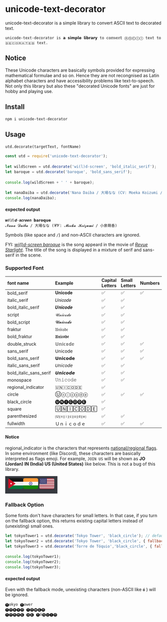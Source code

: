 # unicode-text-decorator

unicode-text-decorator is a simple library to convert ASCII text to decorated text.

```
𝚞𝚗𝚒𝚌𝚘𝚍𝚎-𝚝𝚎𝚡𝚝-𝚍𝚎𝚌𝚘𝚛𝚊𝚝𝚘𝚛 is 𝗮 𝘀𝗶𝗺𝗽𝗹𝗲 𝗹𝗶𝗯𝗿𝗮𝗿𝘆 to 𝕔𝕠𝕟𝕧𝕖𝕣𝕥 ⒶⓈⒸⒾⒾ text to 🇩🇪🇨🇴🇷🇦🇹🇪🇩 text.
```

## Notice

These Unicode characters are basically symbols provided for expressing mathematical formulae and so on. Hence they are not recongnised as Latin alphabet characters and have accessibility problems like text-to-speech. Not only this library but also these "decorated Unicode fonts" are just for hobby and playing use.

## Install

```sh
npm i unicode-text-decorator
```

## Usage

`utd.decorate(targetText, fontName)`

```js
const utd = require('unicode-text-decorator');

let wildScreen = utd.decorate('wi(l)d-screen', 'bold_italic_serif');
let baroque = utd.decorate('baroque', 'bold_sans_serif');

console.log(wildScreen + ' ' + baroque);

let nanaDaiba = utd.decorate('Nana Daiba / 大場なな (CV: Moeka Koizumi / 小泉萌香)', 'bold_script');
console.log(nanaDaiba);
```

#### expected output

```
𝒘𝒊(𝒍)𝒅-𝒔𝒄𝒓𝒆𝒆𝒏 𝗯𝗮𝗿𝗼𝗾𝘂𝗲
𝓝𝓪𝓷𝓪 𝓓𝓪𝓲𝓫𝓪 / 大場なな (𝓒𝓥: 𝓜𝓸𝓮𝓴𝓪 𝓚𝓸𝓲𝔃𝓾𝓶𝓲 / 小泉萌香)
```

Symbols (like space and `/`) and non-ASCII characters are ignored.


FYI: *[wi(l)d-screen baroque](https://music.apple.com/jp/album/wi-l-d-screen-baroque/1575167308?i=1575167309)* is the song appeard in the movie of *[Revue Starlight](https://en.wikipedia.org/wiki/Revue_Starlight)*. The title of the song is displayed in a mixture of serif and sans-serif in the scene.

### Supported Font

| font name              | Example        | Capital Letters | Small Letters | Numbers |
| :--------------------- | :------------- | :-------------- | :------------ | :------ |
| bold_serif             | 𝐔𝐧𝐢𝐜𝐨𝐝𝐞        | ✅               | ✅             | ✅       |
| italic_serif           | 𝑈𝑛𝑖𝑐𝑜𝑑𝑒        | ✅               | ✅             |         |
| bold_italic_serif      | 𝑼𝒏𝒊𝒄𝒐𝒅𝒆        | ✅               | ✅             |         |
| script                 | 𝒰𝓃𝒾𝒸ℴ𝒹ℯ        | ✅               | ✅             |         |
| bold_script            | 𝓤𝓷𝓲𝓬𝓸𝓭𝓮        | ✅               | ✅             |         |
| fraktur                | 𝔘𝔫𝔦𝔠𝔬𝔡𝔢        | ✅               | ✅             |         |
| bold_fraktur           | 𝖀𝖓𝖎𝖈𝖔𝖉𝖊        | ✅               | ✅             |         |
| double_struck          | 𝕌𝕟𝕚𝕔𝕠𝕕𝕖        | ✅               | ✅             | ✅       |
| sans_serif             | 𝖴𝗇𝗂𝖼𝗈𝖽𝖾        | ✅               | ✅             | ✅       |
| bold_sans_serif        | 𝗨𝗻𝗶𝗰𝗼𝗱𝗲        | ✅               | ✅             | ✅       |
| italic_sans_serif      | 𝘜𝘯𝘪𝘤𝘰𝘥𝘦        | ✅               | ✅             |         |
| bold_italic_sans_serif | 𝙐𝙣𝙞𝙘𝙤𝙙𝙚        | ✅               | ✅             |         |
| monospace              | 𝚄𝚗𝚒𝚌𝚘𝚍𝚎        | ✅               | ✅             |         |
| regional_indicator     | 🇺🇳🇮🇨🇴🇩🇪           | ✅               |               |         |
| circle                 | Ⓤⓝⓘⓒⓞⓓⓔ        | ✅               | ✅             | ✅       |
| black_circle           | 🅤🅝🅘🅒🅞🅓🅔        | ✅               |               |         |
| square                 | 🅄🄽🄸🄲🄾🄳🄴        | ✅               |               |         |
| parenthesized          | 🄤⒩⒤⒞⒪⒟⒠        | ✅               | ✅             |         |
| fullwidth              | Ｕｎｉｃｏｄｅ | ✅               | ✅             | ✅       |

#### Notice

regional_indicator is the characters that represents [national/regional flags](https://en.wikipedia.org/wiki/Regional_indicator_symbol). In some environment (like Discord), these characters are basically interpreted as flags emoji. For example, `JOIN US` will be shown as **JO (Jordan) IN (India) US (United States)** like below. This is not a bug of this library.

![national flags](./docs/national_flags.png)


### Fallback Option

Some fonts don't have characters for small letters. In that case, if you turn on the fallback option, this returns existing capital letters instead of (unexisting) small ones.

```js
let tokyoTower1 = utd.decorate('Tokyo Tower', 'black_circle'); // default is false
let tokyoTower2 = utd.decorate('Tokyo Tower', 'black_circle', { fallback: true });
let tokyoTower3 = utd.decorate('Torre de Tóquio','black_circle', { fallback: true });

console.log(tokyoTower1);
console.log(tokyoTower2);
console.log(tokyoTower3);
```

#### expected output

Even with the fallback mode, unexisting characters (non-ASCII like **`ó`** ) will be ignored.

```
🅣okyo 🅣ower
🅣🅞🅚🅨🅞 🅣🅞🅦🅔🅡
🅣🅞🅡🅡🅔 🅓🅔 🅣ó🅠🅤🅘🅞
```